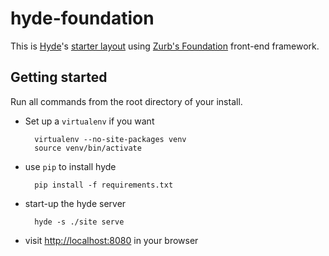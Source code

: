 hyde-foundation
===============

This is [Hyde](http://hyde.github.com/)'s [starter layout](http://merlin.rebrovic.net/hyde-starter-kit) using [Zurb's Foundation](http://foundation.zurb.com/) front-end framework.

## Getting started

Run all commands from the root directory of your install.

* Set up a `virtualenv` if you want

		virtualenv --no-site-packages venv
		source venv/bin/activate

* use `pip` to install hyde

		pip install -f requirements.txt

* start-up the hyde server

		hyde -s ./site serve

* visit <http://localhost:8080> in your browser
